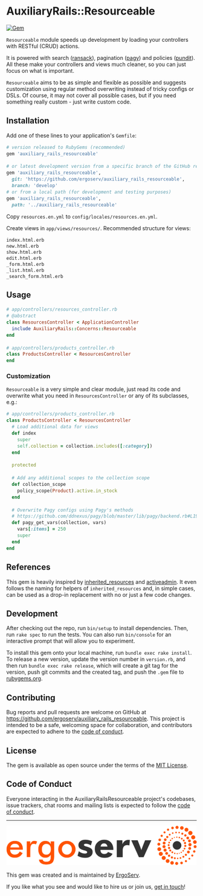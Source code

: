 # AuxiliaryRails::Resourceable

[![Gem](https://img.shields.io/gem/v/auxiliary_rails_resourceable.svg)](https://rubygems.org/gems/auxiliary_rails_resourceable)

`Resourceable` module speeds up development by loading your controllers with RESTful (CRUD) actions.

It is powered with search ([ransack](https://github.com/activerecord-hackery/ransack)), pagination ([pagy](https://github.com/ddnexus/pagy)) and policies ([pundit](https://github.com/varvet/pundit)).
All these make your controllers and views much cleaner, so you can just focus on what is important.

`Resourceable` aims to be as simple and flexible as possible and suggests customization using regular method overwriting instead of tricky configs or DSLs.
Of course, it may not cover all possible cases, but if you need something really custom - just write custom code.


## Installation

Add one of these lines to your application's `Gemfile`:

```ruby
# version released to RubyGems (recommended)
gem 'auxiliary_rails_resourceable'

# or latest development version from a specific branch of the GitHub repository
gem 'auxiliary_rails_resourceable',
  git: 'https://github.com/ergoserv/auxiliary_rails_resourceable',
  branch: 'develop'
# or from a local path (for development and testing purposes)
gem 'auxiliary_rails_resourceable',
  path: '../auxiliary_rails_resourceable'
```

Copy `resources.en.yml` to `config/locales/resources.en.yml`.

Create views in `app/views/resources/`. Recommended structure for views:
```
index.html.erb
new.html.erb
show.html.erb
edit.html.erb
_form.html.erb
_list.html.erb
_search_form.html.erb
```

## Usage

```ruby
# app/controllers/resources_controller.rb
# @abstract
class ResourcesController < ApplicationController
  include AuxiliaryRails::Concerns::Resourceable
end

# app/controllers/products_controller.rb
class ProductsController < ResourcesController
end
```

### Customization

`Resourceable` is a very simple and clear module, just read its code and overwrite
what you need in `ResourcesController` or any of its subclasses, e.g.:

```ruby
# app/controllers/products_controller.rb
class ProductsController < ResourcesController
  # Load additional data for views
  def index
    super
    self.collection = collection.includes([:category])
  end

  protected

  # Add any additional scopes to the collection scope
  def collection_scope
    policy_scope(Product).active.in_stock
  end

  # Overwrite Pagy configs using Pagy's methods
  # https://github.com/ddnexus/pagy/blob/master/lib/pagy/backend.rb#L19
  def pagy_get_vars(collection, vars)
    vars[:items] = 250
    super
  end
end
```

## References

This gem is heavily inspired by [inherited_resources](https://github.com/activeadmin/inherited_resources) and [activeadmin](https://github.com/activeadmin/activeadmin).
It even follows the naming for helpers of `inherited_resources` and, in simple cases, can be used as a drop-in replacement with no or just a few code changes.

## Development

After checking out the repo, run `bin/setup` to install dependencies. Then, run `rake spec` to run the tests. You can also run `bin/console` for an interactive prompt that will allow you to experiment.

To install this gem onto your local machine, run `bundle exec rake install`. To release a new version, update the version number in `version.rb`, and then run `bundle exec rake release`, which will create a git tag for the version, push git commits and the created tag, and push the `.gem` file to [rubygems.org](https://rubygems.org).

## Contributing

Bug reports and pull requests are welcome on GitHub at https://github.com/ergoserv/auxiliary_rails_resourceable. This project is intended to be a safe, welcoming space for collaboration, and contributors are expected to adhere to the [code of conduct](https://github.com/ergoserv/auxiliary_rails_resourceable/blob/master/CODE_OF_CONDUCT.md).

## License

The gem is available as open source under the terms of the [MIT License](https://opensource.org/licenses/MIT).

## Code of Conduct

Everyone interacting in the AuxiliaryRailsResourceable project's codebases, issue trackers, chat rooms and mailing lists is expected to follow the [code of conduct](https://github.com/ergoserv/auxiliary_rails_resourceable/blob/master/CODE_OF_CONDUCT.md).

-------------------------------------------------------------------------------

[![alt text](https://raw.githubusercontent.com/ergoserv/auxiliary_rails/master/assets/ErgoServ_horizontalColor@sign+text+bg.png "ErgoServ - Web and Mobile Development Company")](https://www.ergoserv.com)

This gem was created and is maintained by [ErgoServ](https://www.ergoserv.com).

If you like what you see and would like to hire us or join us, [get in touch](https://www.ergoserv.com)!
